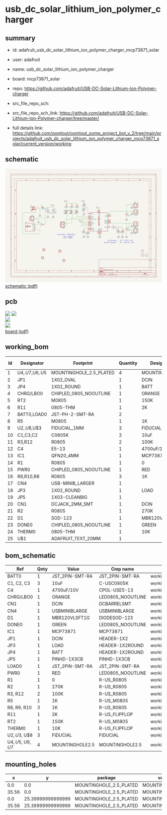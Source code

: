 # usb_dc_solar_lithium_ion_polymer_charger
 
## summary 
* id: adafruit_usb_dc_solar_lithium_ion_polymer_charger_mcp73871_solar
* user: adafruit
* name: usb_dc_solar_lithium_ion_polymer_charger
* board: mcp73871_solar
* repo: https://github.com/adafruit/USB-DC-Solar-Lithium-Ion-Polymer-charger



* src_file_repo_sch: 
* src_file_repo_sch_link: https://github.com/adafruit/USB-DC-Solar-Lithium-Ion-Polymer-charger/tree/master/
* full details link: https://github.com/oomlout/oomlout_oomp_project_bot_v_2/tree/main/projects/adafruit_usb_dc_solar_lithium_ion_polymer_charger_mcp73871_solar/current_version/working  

## schematic  
![](working_schematic_600.png)  
[schematic (pdf)](working_schematic.pdf)  

## pcb  
![](working_3d_600.png) 
![](working_3d_front_600.png)  
![](working_3d_back_600.png)  
![](working_600.png)  
[board (pdf)](working.pdf)  

## working_bom
| Id | Designator | Footprint | Quantity | Designation | Supplier and ref |  | None | 
| --- | --- | --- | --- | --- | --- | --- | --- | 
| 1 | U$4,U$7,U$6,U$5 | MOUNTINGHOLE_2.5_PLATED | 4 | MOUNTINGHOLE2.5 |  |  | [''] | 
| 2 | JP1 | 1X02_OVAL | 1 | DCIN |  |  | [''] | 
| 3 | JP4 | 1X02_ROUND | 1 | BATT |  |  | [''] | 
| 4 | CHRG/LBO0 | CHIPLED_0805_NOOUTLINE | 1 | ORANGE |  |  | [''] | 
| 5 | RT2 | M0805 | 1 | 150K |  |  | [''] | 
| 6 | R11 | 0805-THM | 1 | 2K |  |  | [''] | 
| 7 | BATT0,LOAD0 | JST-PH-2-SMT-RA | 2 |  |  |  | [''] | 
| 8 | R5 | M0805 | 1 | 1K |  |  | [''] | 
| 9 | U$2,U$8,U$3 | FIDUCIAL_1MM | 3 | FIDUCIAL |  |  | [''] | 
| 10 | C1,C3,C2 | C0805K | 3 | 10uF |  |  | [''] | 
| 11 | R3,R12 | R0805 | 2 | 100K |  |  | [''] | 
| 12 | C4 | E5-13 | 1 | 4700uF/10V |  |  | [''] | 
| 13 | IC1 | QFN20_4MM | 1 | MCP73871 |  |  | [''] | 
| 14 | R1 | R0805 | 1 | 0 |  |  | [''] | 
| 15 | PWR0 | CHIPLED_0805_NOOUTLINE | 1 | RED |  |  | [''] | 
| 16 | R9,R10,R8 | R0805 | 3 | 1K |  |  | [''] | 
| 17 | CN4 | USB-MINIB_LARGER | 1 |  |  |  | [''] | 
| 18 | JP3 | 1X02_ROUND | 1 | LOAD |  |  | [''] | 
| 19 | JP5 | 1X03-CLEANBIG | 1 |  |  |  | [''] | 
| 20 | CN1 | DCJACK_2MM_SMT | 1 | DCIN |  |  | [''] | 
| 21 | R2 | R0805 | 1 | 270K |  |  | [''] | 
| 22 | D1 | SOD-123 | 1 | MBR120VLSFT1G |  |  | [''] | 
| 23 | DONE0 | CHIPLED_0805_NOOUTLINE | 1 | GREEN |  |  | [''] | 
| 24 | THERM0 | 0805-THM | 1 | 10K |  |  | [''] | 
| 25 | U$1 | ADAFRUIT_TEXT_20MM | 1 |  |  |  | [''] | 


## bom_schematic
| Ref | Qnty | Value | Cmp name | Footprint | Description | Vendor | DNP | 
| --- | --- | --- | --- | --- | --- | --- | --- | 
| BATT0 | 1 | JST_2PIN-SMT-RA | JST_2PIN-SMT-RA | working:JST-PH-2-SMT-RA |  |  |  | 
| C1, C2, C3 | 3 | 10uF | C-USC0805K | working:C0805K |  |  |  | 
| C4 | 1 | 4700uF/10V | CPOL-USE5-13 | working:E5-13 |  |  |  | 
| CHRG/LBO0 | 1 | ORANGE | LED0805_NOOUTLINE | working:CHIPLED_0805_NOOUTLINE |  |  |  | 
| CN1 | 1 | DCIN | DCBARRELSMT | working:DCJACK_2MM_SMT |  |  |  | 
| CN4 | 1 | USBMINIBLARGE | USBMINIBLARGE | working:USB-MINIB_LARGER |  |  |  | 
| D1 | 1 | MBR120VLSFT1G | DIODESOD-123 | working:SOD-123 |  |  |  | 
| DONE0 | 1 | GREEN | LED0805_NOOUTLINE | working:CHIPLED_0805_NOOUTLINE |  |  |  | 
| IC1 | 1 | MCP73871 | MCP73871 | working:QFN20_4MM |  |  |  | 
| JP1 | 1 | DCIN | HEADER-1X2 | working:1X02_OVAL |  |  |  | 
| JP3 | 1 | LOAD | HEADER-1X2ROUND | working:1X02_ROUND |  |  |  | 
| JP4 | 1 | BATT | HEADER-1X2ROUND | working:1X02_ROUND |  |  |  | 
| JP5 | 1 | PINHD-1X3CB | PINHD-1X3CB | working:1X03-CLEANBIG |  |  |  | 
| LOAD0 | 1 | JST_2PIN-SMT-RA | JST_2PIN-SMT-RA | working:JST-PH-2-SMT-RA |  |  |  | 
| PWR0 | 1 | RED | LED0805_NOOUTLINE | working:CHIPLED_0805_NOOUTLINE |  |  |  | 
| R1 | 1 | 0 | R-US_R0805 | working:R0805 |  |  |  | 
| R2 | 1 | 270K | R-US_R0805 | working:R0805 |  |  |  | 
| R3, R12 | 2 | 100K | R-US_R0805 | working:R0805 |  |  |  | 
| R5 | 1 | 1K | R-US_M0805 | working:M0805 |  |  |  | 
| R8, R9, R10 | 3 | 1K | R-US_R0805 | working:R0805 |  |  |  | 
| R11 | 1 | 2K | R-US_FLIPFLOP | working:0805-THM |  |  |  | 
| RT2 | 1 | 150K | R-US_M0805 | working:M0805 |  |  |  | 
| THERM0 | 1 | 10K | R-US_FLIPFLOP | working:0805-THM |  |  |  | 
| U$2, U$3, U$8 | 3 | FIDUCIAL | FIDUCIAL | working:FIDUCIAL_1MM |  |  |  | 
| U$4, U$5, U$6, U$7 | 4 | MOUNTINGHOLE2.5 | MOUNTINGHOLE2.5 | working:MOUNTINGHOLE_2.5_PLATED |  |  |  | 


## mounting_holes
| x | y | package | value | ref | size | 
| --- | --- | --- | --- | --- | --- | 
| 0.0 | 0.0 | MOUNTINGHOLE_2.5_PLATED | MOUNTINGHOLE2.5 | U$4 | m3 | 
| 35.56 | 0.0 | MOUNTINGHOLE_2.5_PLATED | MOUNTINGHOLE2.5 | U$5 | m3 | 
| 0.0 | 25.39999999999999 | MOUNTINGHOLE_2.5_PLATED | MOUNTINGHOLE2.5 | U$6 | m3 | 
| 35.56 | 25.39999999999999 | MOUNTINGHOLE_2.5_PLATED | MOUNTINGHOLE2.5 | U$7 | m3 | 


